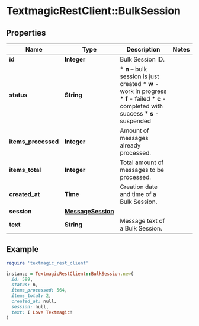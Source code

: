 # TextmagicRestClient::BulkSession

## Properties

| Name | Type | Description | Notes |
| ---- | ---- | ----------- | ----- |
| **id** | **Integer** | Bulk Session ID. |  |
| **status** | **String** | * **n** – bulk session is just created * **w** - work in progress * **f** - failed * **c** - completed with success * **s** - suspended  |  |
| **items_processed** | **Integer** | Amount of messages already processed. |  |
| **items_total** | **Integer** | Total amount of messages to be processed. |  |
| **created_at** | **Time** | Creation date and time of a Bulk Session. |  |
| **session** | [**MessageSession**](MessageSession.md) |  |  |
| **text** | **String** | Message text of a Bulk Session. |  |

## Example

```ruby
require 'textmagic_rest_client'

instance = TextmagicRestClient::BulkSession.new(
  id: 599,
  status: n,
  items_processed: 564,
  items_total: 2,
  created_at: null,
  session: null,
  text: I Love Textmagic!
)
```

